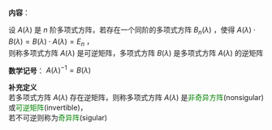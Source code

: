 **内容**：  
  
设 $A(\lambda)$ 是 $n$ 阶多项式方阵，若存在一个同阶的多项式方阵 $B_n(\lambda)$ ，使得 $A(\lambda)\cdot B(\lambda)=B(\lambda)\cdot A(\lambda)=E_n$ ，  
则称多项式方阵 $A(\lambda)$ 是可逆矩阵，多项式方阵 $B(\lambda)$ 是多项式方阵 $A(\lambda)$ 的逆矩阵  
  
**数学记号**： $A(\lambda)^{-1}=B(\lambda)$  
  
**补充定义**  
若多项式方阵 $A(\lambda)$ 存在逆矩阵，则称多项式方阵 $A(\lambda)$ 是<font color=green>非奇异方阵</font>(nonsigular)或<font color=green>可逆矩阵</font>(invertible)，  
若不可逆则称为<font color=green>奇异阵</font>(sigular)  
